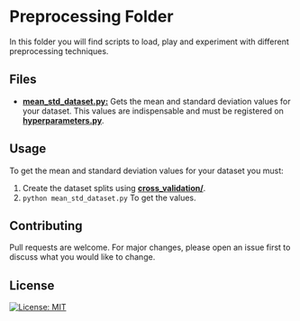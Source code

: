 # Preprocessing Folder

In this folder you will find scripts to load, play and experiment with different preprocessing techniques.

## Files
* [__mean_std_dataset.py:__](./mean_std_dataset.py) Gets the mean and standard deviation values for your dataset. This values are indispensable and must be registered on [__hyperparameters.py__](../../code/hyperparameters.py).

## Usage
To get the mean and standard deviation values for your dataset you must:
1. Create the dataset splits using [__cross_validation/__](../cross_validation/).
2. ```python mean_std_dataset.py``` To get the values.

## Contributing
Pull requests are welcome. For major changes, please open an issue first to discuss what you would like to change.

## License
[![License: MIT](https://img.shields.io/badge/License-MIT-yellow.svg)](../LICENSE)
